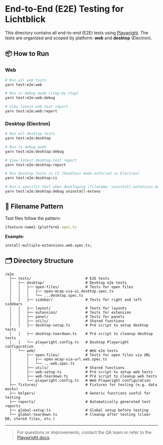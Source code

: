 # End-to-End (E2E) Testing for Lichtblick

This directory contains all end-to-end (E2E) tests using [Playwright](https://playwright.dev/). The tests are organized and scoped by platform: **web** and **desktop** (Electron).

## 📦 How to Run

### Web

```bash
# Run all web tests
yarn test:e2e:web

# Run in debug mode (step-by-step)
yarn test:e2e:web:debug

# View latest web test report
yarn test:e2e:web:report
```

### Desktop (Electron)

```bash
# Run all desktop tests
yarn test:e2e:desktop

# Run in debug mode
yarn test:e2e:desktop:debug

# View latest desktop test report
yarn test:e2e:desktop:report

# Run desktop tests in CI (headless mode enforced in Electron)
yarn test:e2e:desktop:ci

# Run a specific test when developing (filename: uninstall-extension.desktop.spec.ts)
yarn test:e2e:desktop:debug uninstall-extens
```

## 🧪 Filename Pattern

Test files follow the pattern:

```ts
{feature-name}.{platform}.spec.ts
```

**Example:**

```
install-multiple-extensions.web.spec.ts;
```

## 🗂 Directory Structure

```text
/e2e
  ├── tests/                         # E2E tests
  │   ├── desktop/                   # Desktop e2e tests
  │   │   ├── open-files/            # Tests for open files
  │   │   │   ├── open-mcap-via-ui.desktop.spec.ts
  │   │   │   └── ...desktop.spec.ts
  │   │   ├── sidebar/               # Tests for right and left sidebars
  │   │   ├── layout/                # Tests for layouts
  │   │   ├── extension/             # Tests for extension
  │   │   ├── panel/                 # Tests for panels
  │   │   ├── utils/                 # Shared functions
  │   │   ├── desktop-setup.ts       # Pré script to setup desktop tests
  │   │   ├── desktop-teardown.ts    # Pré script to cleanup desktop tests
  │   │   └── playwright.config.ts   # Desktop Playwright configuration
  │   └── web/                       # Web e2e tests
  │       ├── open-files/            # Tests for open files via URL
  │       │   ├── open-mcap-via-url.web.spec.ts
  │       │   └── ...web.spec.ts
  │       ├── utils/                 # Shared functions
  │       ├── web-setup.ts           # Pré script to setup web tests
  │       ├── web-teardown.ts        # Pré script to cleanup web tests
  │       └── playwright.config.ts   # Web Playwright configuration
  ├── fixtures/                      # Fixtures for testing (e.g. data mocks)
  ├── helpers/                       # Generic functions useful for testing
  ├── reports/                       # Automatically generated test reports
  ├── global-setup.ts                # Global setup before testing
  └── global-teardown.ts             # Cleanup after testing (clear DB, stored files, etc.)
```

---

> For questions or improvements, contact the QA team or refer to the [Playwright docs](https://playwright.dev/docs/intro).
